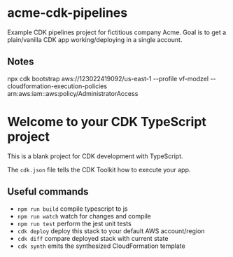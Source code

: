 # acme-cdk-pipelines

Example CDK pipelines project for fictitious company Acme. Goal is to get a plain/vanilla CDK app working/deploying in a single account.

## Notes


npx cdk bootstrap aws://123022419092/us-east-1 --profile vf-modzel --cloudformation-execution-policies arn:aws:iam::aws:policy/AdministratorAccess


# Welcome to your CDK TypeScript project

This is a blank project for CDK development with TypeScript.

The `cdk.json` file tells the CDK Toolkit how to execute your app.

## Useful commands

* `npm run build`   compile typescript to js
* `npm run watch`   watch for changes and compile
* `npm run test`    perform the jest unit tests
* `cdk deploy`      deploy this stack to your default AWS account/region
* `cdk diff`        compare deployed stack with current state
* `cdk synth`       emits the synthesized CloudFormation template
